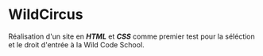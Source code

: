 # WildCircus

Réalisation d'un site en **_HTML_** et **_CSS_** comme premier test pour la séléction et le droit d'entrée à la Wild Code School. 
